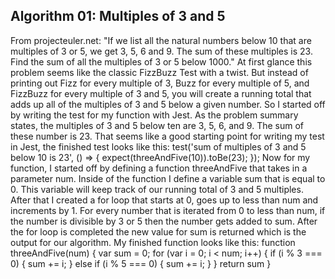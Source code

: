 ## Algorithm 01: Multiples of 3 and 5
From projecteuler.net: 
"If we list all the natural numbers below 10 that are multiples of 3 or 5, we get 3, 5, 6 and 9. The sum of these multiples is 23.
Find the sum of all the multiples of 3 or 5 below 1000."
At first glance this problem seems like the classic FizzBuzz Test with a twist. But instead of printing out Fizz for every multiple of 3, Buzz for every multiple of 5, and FizzBuzz for every multiple of 3 and 5, you will create a running total that adds up all of the multiples of 3 and 5 below a given number.
So I started off by writing the test for my function with Jest. As the problem summary states, the multiples of 3 and 5 below ten are 3, 5, 6, and 9. The sum of these number is 23. That seems like a good starting point for writing my test in Jest, the finished test looks like this:
    test('sum of multiples of 3 and 5 below 10 is 23', () => {
        expect(threeAndFive(10)).toBe(23);
    });
Now for my function, I started off by defining a function threeAndFive that takes in a parameter num. Inside of the function I define a variable sum that is equal to 0. This variable will keep track of our running total of 3 and 5 multiples. After that I created a for loop that starts at 0, goes up to less than num and increments by 1. For every number that is iterated from 0 to less than num, if the number is divisible by 3 or 5 then the number gets added to sum. After the for loop is completed the new value for sum is returned which is the output for our algorithm. My finished function looks like this:
    function threeAndFive(num) {
    var sum = 0;
    for (var i = 0; i < num; i++) {
        if (i % 3 === 0) {
            sum += i;
        } else if (i % 5 === 0) {
            sum += i;
        }
    }
    return sum
}

